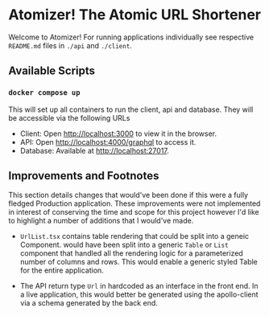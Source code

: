 # Atomizer! The Atomic URL Shortener

Welcome to Atomizer! For running applications individually see respective `README.md` files in `./api` and `./client`.

## Available Scripts

### `docker compose up`

This will set up all containers to run the client, api and database. They will be accessible via the following URLs

- Client: Open [http://localhost:3000](http://localhost:3000) to view it in the browser.
- API: Open [http://localhost:4000/graphql](http://localhost:4000/graphql) to access it.
- Database: Available at [http://localhost:27017](http://localhost:27017).

## Improvements and Footnotes

This section details changes that would've been done if this were a fully fledged Production application. These improvements were not implemented in interest of conserving the time and scope for this project however I'd like to highlight a number of additions that I would've made.

- `UrlList.tsx` contains table rendering that could be split into a geneic Component. would have been split into a generic `Table` or `List` component that handled all the rendering logic for a parameterized number of columns and rows. This would enable a generic styled Table for the entire application.

- The API return type `Url` in hardcoded as an interface in the front end. In a live application, this would better be generated using the apollo-client via a schema generated by the back end.
